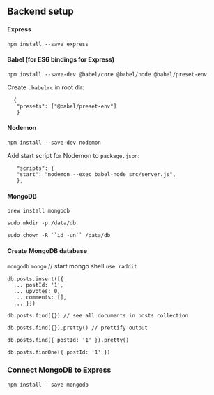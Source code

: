 ## Backend setup

#### Express

`npm install --save express`

#### Babel (for ES6 bindings for Express)

`npm install --save-dev @babel/core @babel/node @babel/preset-env`

Create `.babelrc` in root dir:

```
  {
   "presets": ["@babel/preset-env"]
   }
```

#### Nodemon

`npm install --save-dev nodemon`

Add start script for Nodemon to `package.json`:

```
   "scripts": {
   "start": "nodemon --exec babel-node src/server.js",
   },
```

#### MongoDB

`brew install mongodb`

`sudo mkdir -p /data/db`

` sudo chown -R ``id -un`` /data/db `

#### Create MongoDB database

`mongodb`
`mongo` // start mongo shell
`use raddit`

```
db.posts.insert([{
  ... postId: '1',
  ... upvotes: 0,
  ... comments: [],
  ... }])
```

`db.posts.find({}) // see all documents in posts collection`

`db.posts.find({}).pretty() // prettify output`

`db.posts.find({ postId: '1' }).pretty()`

`db.posts.findOne({ postId: '1' })`

### Connect MongoDB to Express

`npm install --save mongodb`
